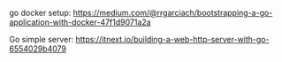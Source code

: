 go docker setup:
https://medium.com/@rrgarciach/bootstrapping-a-go-application-with-docker-47f1d9071a2a

Go simple server:
https://itnext.io/building-a-web-http-server-with-go-6554029b4079